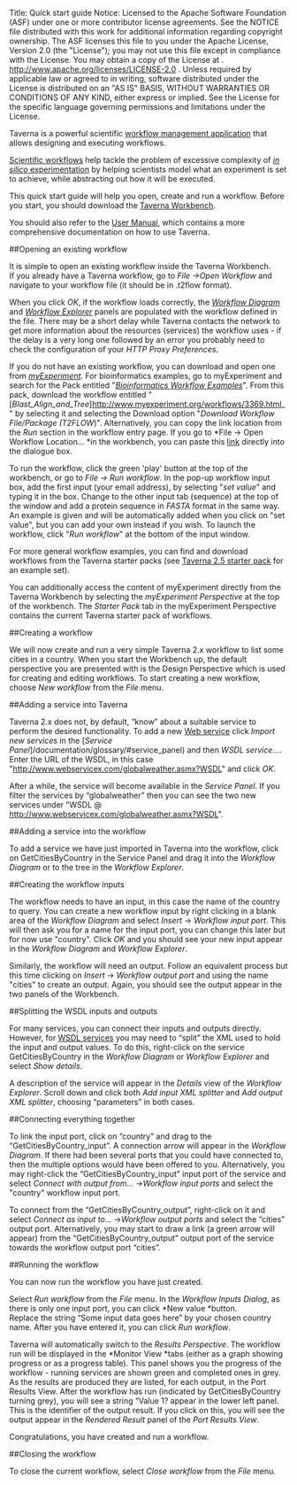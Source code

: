 Title:     Quick start guide
Notice:    Licensed to the Apache Software Foundation (ASF) under one
           or more contributor license agreements.  See the NOTICE file
           distributed with this work for additional information
           regarding copyright ownership.  The ASF licenses this file
           to you under the Apache License, Version 2.0 (the
           "License"); you may not use this file except in compliance
           with the License.  You may obtain a copy of the License at
           .
             http://www.apache.org/licenses/LICENSE-2.0
           .
           Unless required by applicable law or agreed to in writing,
           software distributed under the License is distributed on an
           "AS IS" BASIS, WITHOUT WARRANTIES OR CONDITIONS OF ANY
           KIND, either express or implied.  See the License for the
           specific language governing permissions and limitations
           under the License.

Taverna is a powerful scientific 
   [workflow management application](/introduction/what-is-a-workflow-management-system)
   that allows designing and executing workflows.

[Scientific workflows](/introduction/why-use-workflows) help tackle the problem of excessive 
   complexity of [*in silico* experimentation](/introduction/what-is-in-silico-experimentation)
   by helping scientists model what an experiment is set to achieve, 
   while abstracting out how it will be executed.

This quick start guide will help you open, create and run a workflow. 
Before you start, you should download the [Taverna Workbench](/download).

You should also refer to the 
   [User Manual](http://www.mygrid.org.uk/dev/wiki/display/taverna/User+Manual), 
   which contains a more comprehensive documentation on how to use Taverna.

##Opening an existing workflow

It is simple to open an existing workflow inside the Taverna Workbench.  
If you already have a Taverna workflow, go to *File -&gt;Open Workflow* 
   and navigate to your workflow file (it should be in .t2flow format).

When you click *OK*, if the workflow loads correctly, the 
   [*Workflow Diagram*](/documentation/glossary#workflow_diagram) and 
   [*Workflow Explorer*](/documentation/glossary/#workflow_explorer)
   panels are populated with the workflow defined in the file. 
There may be a short delay while Taverna contacts the network to get more information about 
   the resources (services) the workflow uses - if the delay is a very long one followed by 
   an error you probably need to check the configuration of your *HTTP Proxy Preferences*.

If you do not have an existing workflow, you can download and open one from 
   [*myExperiment*](http://www.myexperiment.org/). 
For bioinformatics examples, go to myExperiment and search for the Pack entitled 
   "[*Bioinformatics Workflow Examples*](http://www.myexperiment.org/packs/363.html)". 
From this pack, download the workflow entitled 
   "[*Blast_Align_and_Tree*]http://www.myexperiment.org/workflows/3369.html_" 
   by selecting it and selecting the Download option "*Download Workflow File/Package (T2FLOW*)". 
Alternatively, you can copy the link location from the *Run* section in the workflow entry page.
If you go to *File -&gt; Open Workflow Location... *in the workbench, you can paste this 
   [link](http://www.myexperiment.org/workflows/3369/download?version=1) directly into the 
   dialogue box.

To run the workflow, click the green 'play' button at the top of the workbench, or go to 
   *File -&gt; Run workflow*. 
In the pop-up workflow input box, add the first input (your email address), 
by selecting "*set value*" and typing it in the box. 
Change to the other input tab (sequence) at the top of the window and add a protein sequence 
   in *FASTA* format in the same way. 
An example is given and will be automatically added when you click on "set value", 
   but you can add your own instead if you wish. 
To launch the workflow, click "*Run workflow*" at the bottom of the input window.

For more general workflow examples, you can find and download workflows from the 
   Taverna starter packs 
  (see [Taverna 2.5 starter pack](http://www.myexperiment.org/packs/612.html) 
  for an example set).

You can additionally access the content of myExperiment directly from the Taverna Workbench by 
  selecting the *myExperiment Perspective* at the top of the workbench. 
The *Starter Pack* tab in the myExperiment Perspective contains the current Taverna starter
  pack of workflows.

##Creating a workflow

We will now create and run a very simple Taverna 2.x workflow to list some cities in a country. 
When you start the Workbench up, the default perspective you are presented with is the Design 
  Perspective which is used for creating and editing workflows. 
To start creating a new workflow, choose *New workflow* from the *File* menu.

##Adding a service into Taverna

Taverna 2.x does not, by default, “know” about a suitable service to perform the desired 
   functionality. 
To add a new [Web service](/documentation/glossary/#web_service) click *Import new services* 
   in the [*Service Panel*]/documentation/glossary/#service_panel) and then *WSDL service…*. 
Enter the URL of the WSDL, in this case
"http://www.webservicex.com/globalweather.asmx?WSDL" and click *OK*.

After a while, the service will become available in the *Service Panel*. 
If you filter the services by “globalweather” then you can see the two new services under 
   "WSDL @ http://www.webservicex.com/globalweather.asmx?WSDL".

##Adding a service into the workflow

To add a service we have just imported in Taverna into the workflow, 
   click on GetCitiesByCountry in the Service Panel and drag it into the *Workflow Diagram* or 
   to the tree in the *Workflow Explorer*.

##Creating the workflow inputs

The workflow needs to have an input, in this case the name of the country to query. 
You can create a new workflow input by right clicking in a blank area of the *Workflow Diagram* 
   and select *Insert* -&gt; *Workflow input port*. 
This will then ask you for a name for the input port, you can change this later but for now use 
   "country". 
Click *OK* and you should see your new input appear in the *Workflow Diagram* and 
   *Workflow Explorer*.

Similarly, the workflow will need an output. 
Follow an equivalent process but this time clicking on *Insert* -&gt; *Workflow output port* 
   and using the name "cities" to create an output. 
Again, you should see the output appear in the two panels of the Workbench.

##Splitting the WSDL inputs and outputs

For many services, you can connect their inputs and outputs directly. 
However, for [WSDL services](/documentation/glossary#wsdl) you may need to “split” the XML used 
   to hold the input and output values. 
To do this, right-click on the service GetCitiesByCountry in the *Workflow Diagram* or 
   *Workflow Explorer* and select *Show details*.

A description of the service will appear in the *Details* view of the *Workflow Explorer*. 
Scroll down and click both *Add input XML splitter* and *Add output XML splitter*, 
   choosing “parameters” in both cases.

##Connecting everything together

To link the input port, click on “country” and drag to the “GetCitiesByCountry_input”. 
A connection arrow will appear in the *Workflow Diagram*. 
If there had been several ports that you could have connected to, 
   then the multiple options would have been offered to you. 
Alternatively, you may right-click the “GetCitiesByCountry_input” input port of the service and 
   select *Connect with output from...* -&gt;*Workflow input ports* and select the 
   "country" workflow input port.

To connect from the “GetCitiesByCountry_output”, right-click on it and select 
   *Connect as input to...* -&gt;*Workflow output ports* and select the “cities” output port. 
Alternatively, you may start to draw a link (a green arrow will appear) from the 
“GetCitiesByCountry_output” output port of the service towards the workflow output port 
   “cities”.

##Running the workflow

You can now run the workflow you have just created.

Select *Run workflow* from the *File* menu. In the *Workflow Inputs Dialog*, 
   as there is only one input port, you can click *New value *button.  
Replace the string “Some input data goes here” by your chosen country name. 
After you have entered it, you can click *Run workflow*.

Taverna will automatically switch to the *Results Perspective*. 
The workflow run will be displayed in the *Monitor View *tabs 
   (either as a graph showing progress or as a progress table). 
This panel shows you the progress of the workflow - running services are shown green and 
   completed ones in grey. 
As the results are produced they are listed, for each output, in the Port Results View. 
After the workflow has run (indicated by GetCitiesByCountry turning grey), you will see a string “Value 1? appear in the lower left panel. This is the identifier of the output result. If you click on this, you will see the output appear in the *Rendered Result* panel of the *Port Results View*.

Congratulations, you have created and run a workflow.

##Closing the workflow

To close the current workflow, select *Close workflow* from the *File* menu.
